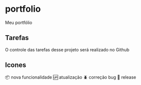 # portfolio

Meu portfólio

## Tarefas

O controle das tarefas desse projeto será realizado no Github

## Icones

:package: nova funcionalidade
:up: atualização
:beetle: correção bug
:checkered_flag: release